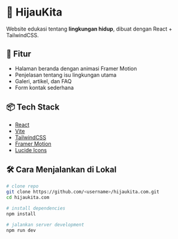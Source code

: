# 🌱 HijauKita

Website edukasi tentang **lingkungan hidup**, dibuat dengan React + TailwindCSS.

## 🚀 Fitur
- Halaman beranda dengan animasi Framer Motion
- Penjelasan tentang isu lingkungan utama
- Galeri, artikel, dan FAQ
- Form kontak sederhana

## 📦 Tech Stack
- [React](https://react.dev/)
- [Vite](https://vitejs.dev/)
- [TailwindCSS](https://tailwindcss.com/)
- [Framer Motion](https://www.framer.com/motion/)
- [Lucide Icons](https://lucide.dev/)

## 🛠️ Cara Menjalankan di Lokal
```bash
# clone repo
git clone https://github.com/<username>/hijaukita.com.git
cd hijaukita.com

# install dependencies
npm install

# jalankan server development
npm run dev
